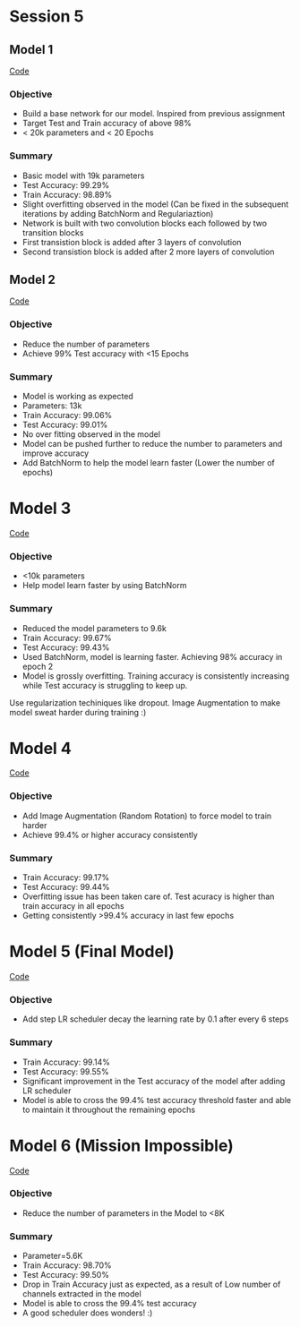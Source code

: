 # Session 5

## Model 1 
[Code](https://github.com/SKrishna93/EVA5/blob/master/Week5/EVA5_Session_5_Model1.ipynb)

### Objective
* Build a base network for our model. Inspired from previous assignment
* Target Test and Train accuracy of above 98%
* < 20k parameters and < 20 Epochs

### Summary
* Basic model with 19k parameters
* Test Accuracy: 99.29%
* Train Accuracy: 98.89%
* Slight overfitting observed in the model (Can be fixed in the subsequent iterations by adding BatchNorm and Regulariaztion)
* Network is built with two convolution blocks each followed by two transition blocks
* First transistion block is added after 3 layers of convolution
* Second transistion block is added after 2 more layers of convolution

## Model 2
[Code](https://github.com/SKrishna93/EVA5/blob/master/Week5/EVA5_Session_5_Model2.ipynb)

### Objective

* Reduce the number of parameters
* Achieve 99% Test accuracy with <15 Epochs

### Summary
* Model is working as expected
* Parameters: 13k
* Train Accuracy: 99.06%
* Test Accuracy: 99.01%
* No over fitting observed in the model
* Model can be pushed further to reduce the number to parameters and improve accuracy
* Add BatchNorm to help the model learn faster (Lower the number of epochs)

# Model 3
[Code](https://github.com/SKrishna93/EVA5/blob/master/Week5/EVA5_Session_5_Model3.ipynb)

### Objective

* <10k parameters
* Help model learn faster by using BatchNorm

### Summary
* Reduced the model parameters to 9.6k
* Train Accuracy: 99.67%
* Test Accuracy: 99.43%
* Used BatchNorm, model is learning faster. Achieving 98% accuracy in epoch 2
* Model is grossly overfitting. Training accuracy is consistently increasing while Test accuracy is struggling to keep up.

Use regularization techiniques like dropout. Image Augmentation to make model sweat harder during training :)    

# Model 4
[Code](https://github.com/SKrishna93/EVA5/blob/master/Week5/EVA5_Session_5_Model4.ipynb)

### Objective

* Add Image Augmentation (Random Rotation) to force model to train harder
* Achieve 99.4% or higher accuracy consistently 

### Summary
* Train Accuracy: 99.17%
* Test Accuracy: 99.44%
* Overfitting issue has been taken care of. Test acuracy is higher than train accuracy in all epochs
* Getting consistently >99.4% accuracy in last few epochs

# Model 5 (Final Model)
[Code](https://github.com/SKrishna93/EVA5/blob/master/Week5/EVA5_Session_5_Model5.ipynb)

### Objective

* Add step LR scheduler decay the learning rate by 0.1 after every 6 steps 

### Summary
* Train Accuracy: 99.14%
* Test Accuracy: 99.55%
* Significant improvement in the Test accuracy of the model after adding LR scheduler
* Model is able to cross the 99.4% test accuracy threshold faster and able to maintain it throughout the remaining epochs
  
# Model 6 (Mission Impossible)
[Code](https://github.com/SKrishna93/EVA5/blob/master/Week5/EVA5_Session_5_Model6.ipynb)

### Objective

* Reduce the number of parameters in the Model to <8K

### Summary
* Parameter=5.6K
* Train Accuracy: 98.70%
* Test Accuracy: 99.50%
* Drop in Train Accuracy just as expected, as a result of Low number of channels extracted in the model
* Model is able to cross the 99.4% test accuracy
* A good scheduler does wonders! :)
